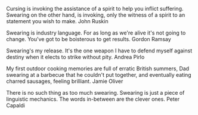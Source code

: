 Cursing is invoking the assistance of a spirit to help you inflict suffering. Swearing on the other hand, is invoking, only the witness of a spirit to an statement you wish to make. John Ruskin

Swearing is industry language. For as long as we're alive it's not going to change. You've got to be boisterous to get results. Gordon Ramsay

Swearing's my release. It's the one weapon I have to defend myself against destiny when it elects to strike without pity. Andrea Pirlo

My first outdoor cooking memories are full of erratic British summers, Dad swearing at a barbecue that he couldn't put together, and eventually eating charred sausages, feeling brilliant. Jamie Oliver

There is no such thing as too much swearing. Swearing is just a piece of linguistic mechanics. The words in-between are the clever ones. Peter Capaldi

